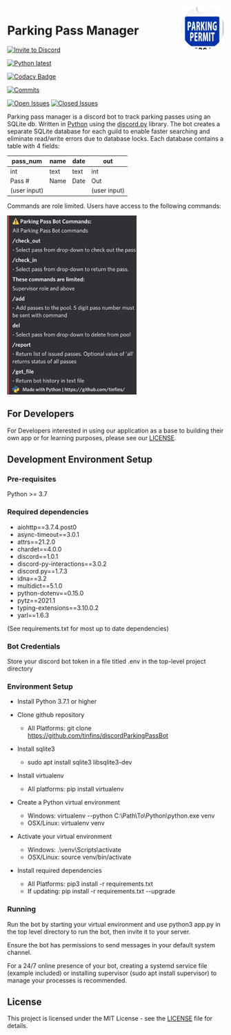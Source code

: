 <img align="right" src="https://github.com/tinfins/discordParkingPassBot/blob/main/src/assets/circle-cropped.png" width=100>
  
# Parking Pass Manager

[![Invite to Discord](https://img.shields.io/static/v1?label=parkingPassMngr&message=Invite&color=7289da&style=plastic)](https://discord.com/api/oauth2/authorize?client_id=817134568405860360&permissions=0&scope=bot%20applications.commands)
  
[![Python latest](https://img.shields.io/static/v1?label=Python&message=latest&color=blue&style=plastic)](https://www.python.org/downloads/)

[![Codacy Badge](https://app.codacy.com/project/badge/Grade/3c956012b35f4ad7a9811a4f2bd63ad2)](https://www.codacy.com/gh/tinfins/discordParkingPassBot/dashboard?utm_source=github.com&amp;utm_medium=referral&amp;utm_content=tinfins/discordParkingPassBot&amp;utm_campaign=Badge_Grade)
  
[![Commits](https://img.shields.io/github/last-commit/tinfins/discordParkingPassBot/main?style=plastic)](https://github.com/tinfins/discordParkingPassBot/commits/main)
  
[![Open Issues](https://img.shields.io/github/issues/tinfins/discordParkingPassBot?style=plastic)](https://github.com/tinfins/discordParkingPassBot/issues?q=is%3Aopen+is%3Aissue)
[![Closed Issues](https://img.shields.io/github/issues-closed/tinfins/discordParkingPassBot?style=plastic)](https://github.com/tinfins/discordParkingPassBot/issues?q=is%3Aissue+is%3Aclosed)
  
Parking pass manager is a discord bot to track parking passes using an SQLite db. Written in [Python](https://www.python.org) using the [discord.py](https://github.com/Rapptz/discord.py) library.
The bot creates a separate SQLite database for each guild to enable faster searching and eliminate read/write errors due to database locks. Each database contains a table with 4 fields:

| pass_num     | name | date | out          |
|--------------|------|------|--------------|
| int          | text | text | int          |
| Pass #       | Name | Date | Out          |
| (user input) |      |      | (user input) |

Commands are role limited.
Users have access to the following commands:
  
<img src="https://github.com/tinfins/discordParkingPassBot/blob/main/src/assets/parkingpassbot_help.jpg" width=300>

## For Developers
For Developers interested in using our application as a base to building their own app or for learning purposes, please see our [LICENSE](https://github.com/tinfins/discordParkingPassBot/blob/main/LICENSE).
  
## Development Environment Setup
### Pre-requisites
Python >= 3.7
### Required dependencies
-   aiohttp==3.7.4.post0
-   async-timeout==3.0.1
-   attrs==21.2.0
-   chardet==4.0.0
-   discord==1.0.1
-   discord-py-interactions==3.0.2
-   discord.py==1.7.3
-   idna==3.2
-   multidict==5.1.0
-   python-dotenv==0.15.0
-   pytz==2021.1
-   typing-extensions==3.10.0.2
-   yarl==1.6.3
  
(See requirements.txt for most up to date dependencies)
  
### Bot Credentials
Store your discord bot token in a file titled .env in the top-level project directory
  
### Environment Setup
-   Install Python 3.7.1 or higher

-   Clone github repository
    -   All Platforms: git clone https://github.com/tinfins/discordParkingPassBot

-   Install sqlite3
    -   sudo apt install sqlite3 libsqlite3-dev

-   Install virtualenv
    -   All platforms: pip install virtualenv

-   Create a Python virtual environment
    -   Windows: virtualenv --python C:\Path\To\Python\python.exe venv
    -   OSX/Linux: virtualenv venv

-   Activate your virtual environment
    -   Windows: .\venv\Scripts\activate
    -   OSX/Linux: source venv/bin/activate

-   Install required dependencies
    -   All Platforms: pip3 install -r requirements.txt
    -   If updating: pip install -r requirements.txt --upgrade
  
### Running
Run the bot by starting your virtual environment and use python3 app.py in the top level directory to run the bot, then invite it to your server.

Ensure the bot has permissions to send messages in your default system channel.
  
For a 24/7 online presence of your bot, creating a systemd service file (example included) or installing supervisor (sudo apt install supervisor) to manage your processes is recommended.
  
## License
This project is licensed under the MIT License - see the [LICENSE](https://github.com/tinfins/discordParkingPassBot/blob/main/LICENSE) file for details.
